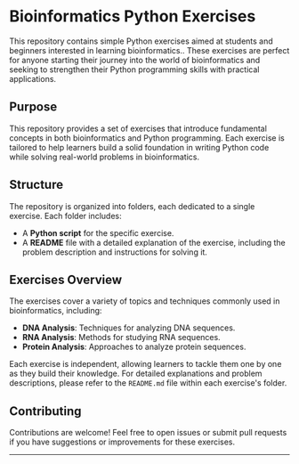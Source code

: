 # Bioinformatics Python Exercises

This repository contains simple Python exercises aimed at students and beginners interested in learning bioinformatics.. These exercises are perfect for anyone starting their journey into the world of bioinformatics and seeking to strengthen their Python programming skills with practical applications.

## Purpose

This repository provides a set of exercises that introduce fundamental concepts in both bioinformatics and Python programming. Each exercise is tailored to help learners build a solid foundation in writing Python code while solving real-world problems in bioinformatics.

## Structure

The repository is organized into folders, each dedicated to a single exercise. Each folder includes:
- A  **Python script** for the specific exercise.
- A  **README** file with a detailed explanation of the exercise, including the problem description and instructions for solving it.

## Exercises Overview

The exercises cover a variety of topics and techniques commonly used in bioinformatics, including:
- **DNA Analysis**: Techniques for analyzing DNA sequences.
- **RNA Analysis**: Methods for studying RNA sequences.
- **Protein Analysis**: Approaches to analyze protein sequences.

Each exercise is independent, allowing learners to tackle them one by one as they build their knowledge. For detailed explanations and problem descriptions, please refer to the `README.md` file within each exercise's folder.

## Contributing

Contributions are welcome! Feel free to open issues or submit pull requests if you have suggestions or improvements for these exercises.

---
